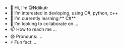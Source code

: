 - 👋 Hi, I’m @Ndikutr
- 👀 I’m interested in devloping, using C#, python, c++
- 🌱 I’m currently learning:** C#**
- 💞️ I’m looking to collaborate on ...
- 📫 How to reach me ...
- 😄 Pronouns: ...
- ⚡ Fun fact: ...

<!---
Ndikutr/Ndikutr is a ✨ special ✨ repository because its `README.md` (this file) appears on your GitHub profile.
You can click the Preview link to take a look at your changes.
--->
